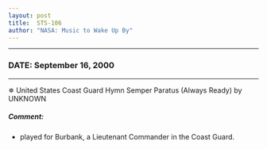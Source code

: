 ```yaml
---
layout: post
title:  STS-106
author: "NASA: Music to Wake Up By"
---
```


----
### DATE: September 16, 2000
----
✵ United States Coast Guard Hymn Semper Paratus (Always Ready) by UNKNOWN

##### Comment:
* played for Burbank, a Lieutenant Commander in the Coast Guard.
